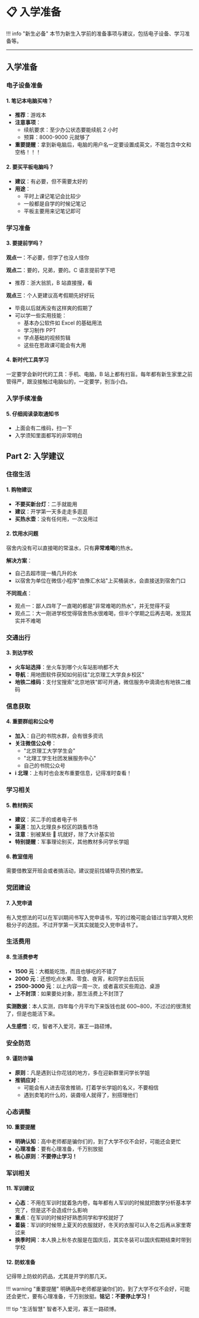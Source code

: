 # 📋 入学准备

!!! info "新生必备"
本节为新生入学前的准备事项与建议，包括电子设备、学习准备等。

---

## 入学准备

### 电子设备准备

#### 1. 笔记本电脑买啥？

- **推荐**：游戏本
- **注意事项**：
  - 续航要求：至少办公状态要能续航 2 小时
  - 预算：8000-9000 元就够了
- **重要提醒**：拿到新电脑后，电脑的用户名一定要设置成英文，不能包含中文和空格！！！

#### 2. 要买平板电脑吗？

- **建议**：有必要，但不需要太好的
- **用途**：
  - 平时上课记笔记会比较少
  - 一般都是自学的时候记笔记
  - 平板主要用来记笔记即可

### 学习准备

#### 3. 要提前学吗？

**观点一**：不必要，但学了也没人怪你

**观点二**：要的，兄弟，要的。C 语言提前学下吧

- 推荐：浙大翁凯，B 站直接搜，看

**观点三**：个人更建议高考假期先好好玩

- 毕竟以后就再没有这样爽的假期了
- 可以学一些实用技能：
  - 基本办公软件如 Excel 的基础用法
  - 学习制作 PPT
  - 学点基础的视频剪辑
  - 这些在思政课可能会有大用

#### 4. 新时代工具学习

一定要学会新时代的工具：手机、电脑，B 站上都有扫盲。每年都有新生家里之前管得严，跟没接触过电脑似的，一定要学，别当小白。

### 入学手续准备

#### 5. 仔细阅读录取通知书

- 上面会有二维码，扫一下
- 入学须知里面都写的非常明白

## Part 2: 入学建议

### 住宿生活

#### 1. 购物建议

- **不要买新台灯**：二手就能用
- **建议**：开学第一天多走走多逛逛
- **买热水壶**：没有任何用，一次没用过

#### 2. 饮用水问题

宿舍内没有可以直接喝的常温水，只有**非常难喝**的热水。

**解决方案**：

- 自己去超市提一桶几升的水
- 以宿舍为单位在微信小程序"由豫汇水站"上买桶装水，会直接送到宿舍门口

**不同观点**：

- 观点一：鄙人四年了一直喝的都是"非常难喝的热水"，并无觉得不妥
- 观点二：大一刚进学校觉得宿舍热水很难喝，但半个学期之后再去喝，发现其实并不难喝

### 交通出行

#### 3. 到达学校

- **火车站选择**：坐火车到哪个火车站影响都不大
- **导航**：用地图软件获知如何前往"北京理工大学良乡校区"
- **地铁二维码**：支付宝搜索"北京地铁"即可开通，微信服务中滴滴也有地铁二维码

### 信息获取

#### 4. 重要群组和公众号

- **加入**：自己的书院水群，会有很多资讯
- **关注微信公众号**：
  - "北京理工大学学生会"
  - "北理工学生社团发展服务中心"
  - 自己的书院公众号
- **i 北理**：上有时也会发布重要信息，记得准时查看！

### 学习相关

#### 5. 教材购买

- **建议**：买二手的或者电子书
- **渠道**：加入北理良乡校区的跳蚤市场
- **注意**：别被某些 🖤 坑就好，除了大计基实验
- **特别提醒**：军事理论别买，其他教材多问学长学姐

#### 6. 教室借用

需要借教室开班会或者搞活动，建议提前找辅导员预约教室。

### 党团建设

#### 7. 入党申请

有入党想法的可以在军训期间书写入党申请书，写的过晚可能会错过当学期入党积极分子的选拔。不过开学第一天其实就能交入党申请书了。

### 生活费用

#### 8. 生活费参考

- **1500 元**：大概能吃饱，而且也够吃的不错了
- **2000 元**：还想吃点水果、零食、夜宵，和同学出去玩玩
- **2500-3000 元**：以上内容一周一次，或者喜欢买些周边、桌游
- **上不封顶**：如果要处对象，那生活费上不封顶了

**实测数据**：本人实测，四年每个月平均下来饭钱也就 600~800，不过过的很清贫了，但是也能活下来。

**人生感悟**：哎，智者不入爱河，寡王一路硕博。

### 安全防范

#### 9. 谨防诈骗

- **原则**：凡是遇到让你花钱的地方，多在迎新群里问学长学姐
- **推销应对**：
  - 可能会有人进去宿舍推销，打着学长学姐的名义，不要相信
  - 遇到卖笔的什么的，装聋哑人就得了，别搭理他们

### 心态调整

#### 10. 重要提醒

- **明确认知**：高中老师都是骗你们的，到了大学不仅不会好，可能还会更忙
- **心理准备**：要有心理准备，千万别放挺
- **核心原则**：**不要停止学习！**

### 军训相关

#### 11. 军训建议

- **心态**：不用在军训时就着急内卷，每年都有人军训的时候就把数学分析基本学完了，但是这不会造成什么影响
- **重点**：在军训的时候好好熟悉同学和学校就好了
- **着装**：军训的时候带上夏天的衣服就好，冬天的衣服可以入冬之后再从家里寄过来
- **换季时间**：本人换上秋冬衣服是在国庆后，其实冬装可以国庆假期结束时带到学校

#### 12. 防蚊准备

记得带上防蚊的药品，尤其是开学的那几天。

!!! warning "重要提醒"
明确高中老师都是骗你们的，到了大学不仅不会好，可能还会更忙，要有心理准备，千万别放挺。**铭记：不要停止学习！**

!!! tip "生活智慧"
智者不入爱河，寡王一路硕博。
